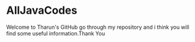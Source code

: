 # AllJavaCodes
Welcome to Tharun's  GitHub go through my repository and i think you will find some useful information.Thank You
